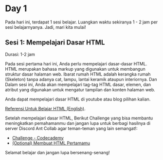 # Day 1

Pada hari ini, terdapat 1 sesi belajar. Luangkan waktu sekiranya 1 - 2 jam per sesi belajarnyanya. Jadi, mari kita mulai!

## Sesi 1: Mempelajari Dasar HTML

Durasi: 1-2 jam

Pada sesi pertama hari ini, Anda perlu mempelajari dasar-dasar HTML. HTML merupakan bahasa markup yang digunakan untuk membangun struktur dasar halaman web. Ibarat rumah HTML adalah kerangka rumah  (Skeleton) tanpa adanya cat, lampu, lantai keramik ataupun interiornya. Dan Dalam sesi ini, Anda akan mempelajari tag-tag HTML dasar, elemen, dan atribut yang digunakan untuk mengatur tampilan dan konten halaman web.

Anda dapat mempelajari dasar HTML di youtube atau blog pilihan kalian. 

[Referensi Untuk Belajar HTML (English)](https://www.youtube.com/watch?v=N8YMl4Ezp4g&list=PLC3y8-rFHvwhuX4qGvFx-wPy_MEi6Jdp7).

Setelah mempelajari dasar HTML, Berikut Challenge yang bisa membantu meningkatkan pemahamanmu dan jangan lupa untuk berbagi hasilnya di server Discord Ant Collab agar teman-teman yang lain semangat!:

- [Challenge - Codecademy](https://www.codecademy.com/enrolled/courses/learn-html)
- [(Optional) Membuat HTML Pertamamu](/day1/optionaltask.md)

Selamat belajar dan jangan lupa bersenang-senang!
